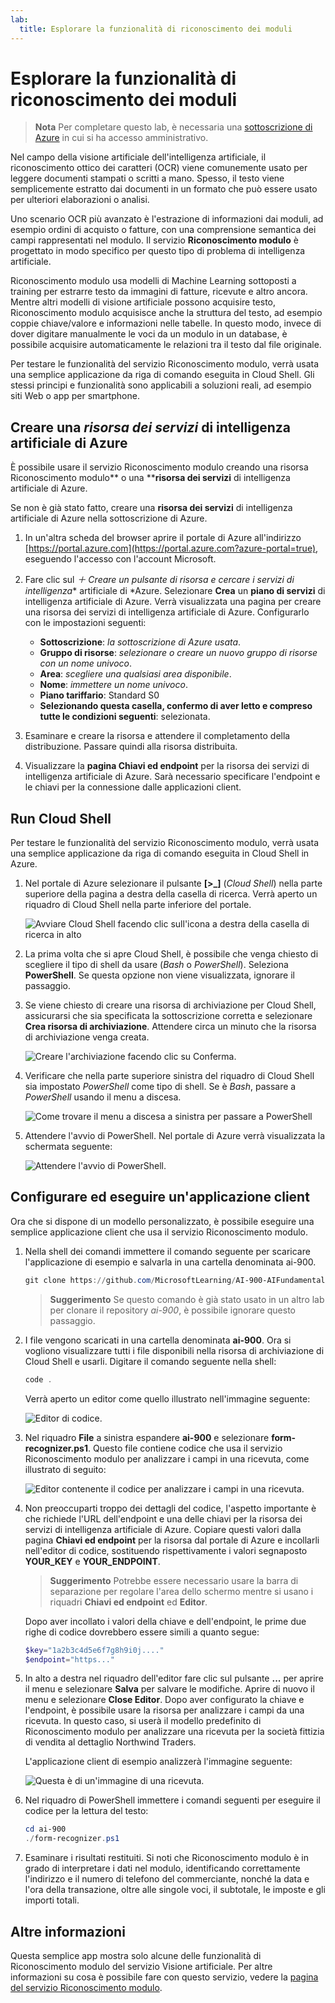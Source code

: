 ```yaml
---
lab:
  title: Esplorare la funzionalità di riconoscimento dei moduli
---
```


# Esplorare la funzionalità di riconoscimento dei moduli

> **Nota** Per completare questo lab, è necessaria una [sottoscrizione di Azure](https://azure.microsoft.com/free?azure-portal=true) in cui si ha accesso amministrativo.

Nel campo della visione artificiale dell'intelligenza artificiale, il riconoscimento ottico dei caratteri (OCR) viene comunemente usato per leggere documenti stampati o scritti a mano. Spesso, il testo viene semplicemente estratto dai documenti in un formato che può essere usato per ulteriori elaborazioni o analisi.

Uno scenario OCR più avanzato è l'estrazione di informazioni dai moduli, ad esempio ordini di acquisto o fatture, con una comprensione semantica dei campi rappresentati nel modulo. Il servizio **Riconoscimento modulo** è progettato in modo specifico per questo tipo di problema di intelligenza artificiale.

Riconoscimento modulo usa modelli di Machine Learning sottoposti a training per estrarre testo da immagini di fatture, ricevute e altro ancora. Mentre altri modelli di visione artificiale possono acquisire testo, Riconoscimento modulo acquisisce anche la struttura del testo, ad esempio coppie chiave/valore e informazioni nelle tabelle. In questo modo, invece di dover digitare manualmente le voci da un modulo in un database, è possibile acquisire automaticamente le relazioni tra il testo dal file originale. 

Per testare le funzionalità del servizio Riconoscimento modulo, verrà usata una semplice applicazione da riga di comando eseguita in Cloud Shell. Gli stessi principi e funzionalità sono applicabili a soluzioni reali, ad esempio siti Web o app per smartphone.

## Creare una *risorsa dei servizi* di intelligenza artificiale di Azure

È possibile usare il servizio Riconoscimento modulo creando una risorsa Riconoscimento modulo** o una ****risorsa dei servizi** di intelligenza artificiale di Azure.

Se non è già stato fatto, creare una **risorsa dei servizi** di intelligenza artificiale di Azure nella sottoscrizione di Azure.

1. In un'altra scheda del browser aprire il portale di Azure all'indirizzo [https://portal.azure.com](https://portal.azure.com?azure-portal=true), eseguendo l'accesso con l'account Microsoft.

1. Fare clic sul **&#65291; Creare un pulsante di risorsa e cercare i servizi* di intelligenza** artificiale di *Azure. Selezionare **Crea** un **piano di servizi** di intelligenza artificiale di Azure. Verrà visualizzata una pagina per creare una risorsa dei servizi di intelligenza artificiale di Azure. Configurarlo con le impostazioni seguenti:
    - **Sottoscrizione**: *la sottoscrizione di Azure usata*.
    - **Gruppo di risorse**: *selezionare o creare un nuovo gruppo di risorse con un nome univoco*.
    - **Area**: *scegliere una qualsiasi area disponibile*.
    - **Nome**: *immettere un nome univoco*.
    - **Piano tariffario**: Standard S0
    - **Selezionando questa casella, confermo di aver letto e compreso tutte le condizioni seguenti**: selezionata.

1. Esaminare e creare la risorsa e attendere il completamento della distribuzione. Passare quindi alla risorsa distribuita.

1. Visualizzare la **pagina Chiavi ed endpoint** per la risorsa dei servizi di intelligenza artificiale di Azure. Sarà necessario specificare l'endpoint e le chiavi per la connessione dalle applicazioni client.

## Run Cloud Shell

Per testare le funzionalità del servizio Riconoscimento modulo, verrà usata una semplice applicazione da riga di comando eseguita in Cloud Shell in Azure. 

1. Nel portale di Azure selezionare il pulsante **[>_]** (*Cloud Shell*) nella parte superiore della pagina a destra della casella di ricerca. Verrà aperto un riquadro di Cloud Shell nella parte inferiore del portale. 

    ![Avviare Cloud Shell facendo clic sull'icona a destra della casella di ricerca in alto](media/analyze-receipts/powershell-portal-guide-1.png)

1. La prima volta che si apre Cloud Shell, è possibile che venga chiesto di scegliere il tipo di shell da usare (*Bash* o *PowerShell*). Seleziona **PowerShell**. Se questa opzione non viene visualizzata, ignorare il passaggio.  

1. Se viene chiesto di creare una risorsa di archiviazione per Cloud Shell, assicurarsi che sia specificata la sottoscrizione corretta e selezionare **Crea risorsa di archiviazione**. Attendere circa un minuto che la risorsa di archiviazione venga creata.

    ![Creare l'archiviazione facendo clic su Conferma.](media/analyze-receipts/powershell-portal-guide-2.png)

1. Verificare che nella parte superiore sinistra del riquadro di Cloud Shell sia impostato *PowerShell* come tipo di shell. Se è *Bash*, passare a *PowerShell* usando il menu a discesa.

    ![Come trovare il menu a discesa a sinistra per passare a PowerShell](media/analyze-receipts/powershell-portal-guide-3.png) 

1. Attendere l'avvio di PowerShell. Nel portale di Azure verrà visualizzata la schermata seguente:  

    ![Attendere l'avvio di PowerShell.](media/analyze-receipts/powershell-prompt.png) 

## Configurare ed eseguire un'applicazione client

Ora che si dispone di un modello personalizzato, è possibile eseguire una semplice applicazione client che usa il servizio Riconoscimento modulo.

1. Nella shell dei comandi immettere il comando seguente per scaricare l'applicazione di esempio e salvarla in una cartella denominata ai-900.

    ```PowerShell
    git clone https://github.com/MicrosoftLearning/AI-900-AIFundamentals ai-900
    ```

    >**Suggerimento** Se questo comando è già stato usato in un altro lab per clonare il repository *ai-900*, è possibile ignorare questo passaggio.

1. I file vengono scaricati in una cartella denominata **ai-900**. Ora si vogliono visualizzare tutti i file disponibili nella risorsa di archiviazione di Cloud Shell e usarli. Digitare il comando seguente nella shell:

    ```PowerShell
    code .
    ```

    Verrà aperto un editor come quello illustrato nell'immagine seguente: 

    ![Editor di codice.](media/analyze-receipts/powershell-portal-guide-4.png)

1. Nel riquadro **File** a sinistra espandere **ai-900** e selezionare **form-recognizer.ps1**. Questo file contiene codice che usa il servizio Riconoscimento modulo per analizzare i campi in una ricevuta, come illustrato di seguito:

    ![Editor contenente il codice per analizzare i campi in una ricevuta.](media/analyze-receipts/recognize-receipt-code.png)

1. Non preoccuparti troppo dei dettagli del codice, l'aspetto importante è che richiede l'URL dell'endpoint e una delle chiavi per la risorsa dei servizi di intelligenza artificiale di Azure. Copiare questi valori dalla pagina **Chiavi ed endpoint** per la risorsa dal portale di Azure e incollarli nell'editor di codice, sostituendo rispettivamente i valori segnaposto **YOUR_KEY** e **YOUR_ENDPOINT**.

    > **Suggerimento** Potrebbe essere necessario usare la barra di separazione per regolare l'area dello schermo mentre si usano i riquadri **Chiavi ed endpoint** ed **Editor**.

    Dopo aver incollato i valori della chiave e dell'endpoint, le prime due righe di codice dovrebbero essere simili a quanto segue:

    ```PowerShell
    $key="1a2b3c4d5e6f7g8h9i0j...."    
    $endpoint="https..."
    ```

1. In alto a destra nel riquadro dell'editor fare clic sul pulsante **...** per aprire il menu e selezionare **Salva** per salvare le modifiche. Aprire di nuovo il menu e selezionare **Close Editor**. Dopo aver configurato la chiave e l'endpoint, è possibile usare la risorsa per analizzare i campi da una ricevuta. In questo caso, si userà il modello predefinito di Riconoscimento modulo per analizzare una ricevuta per la società fittizia di vendita al dettaglio Northwind Traders.

    L'applicazione client di esempio analizzerà l'immagine seguente:

    ![Questa è di un'immagine di una ricevuta.](media/analyze-receipts/receipt.jpg)

1. Nel riquadro di PowerShell immettere i comandi seguenti per eseguire il codice per la lettura del testo:

    ```PowerShell
    cd ai-900
    ./form-recognizer.ps1
    ```

1. Esaminare i risultati restituiti. Si noti che Riconoscimento modulo è in grado di interpretare i dati nel modulo, identificando correttamente l'indirizzo e il numero di telefono del commerciante, nonché la data e l'ora della transazione, oltre alle singole voci, il subtotale, le imposte e gli importi totali.

## Altre informazioni

Questa semplice app mostra solo alcune delle funzionalità di Riconoscimento modulo del servizio Visione artificiale. Per altre informazioni su cosa è possibile fare con questo servizio, vedere la [pagina del servizio Riconoscimento modulo](https://docs.microsoft.com/azure/applied-ai-services/form-recognizer/overview).

